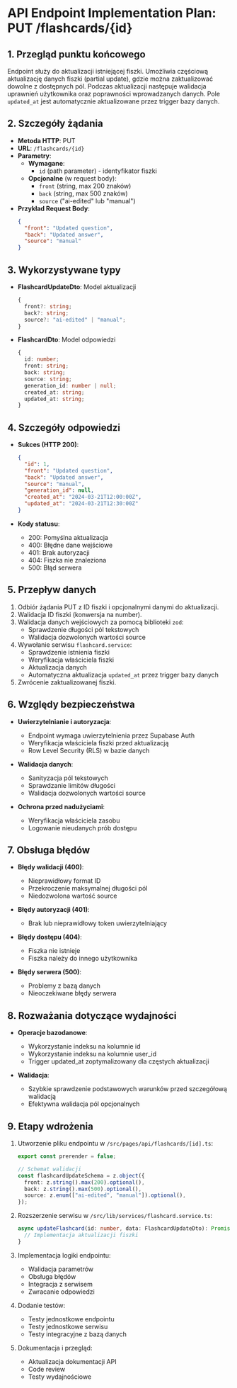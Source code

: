 # API Endpoint Implementation Plan: PUT /flashcards/{id}

## 1. Przegląd punktu końcowego

Endpoint służy do aktualizacji istniejącej fiszki. Umożliwia częściową aktualizację danych fiszki (partial update), gdzie można zaktualizować dowolne z dostępnych pól. Podczas aktualizacji następuje walidacja uprawnień użytkownika oraz poprawności wprowadzanych danych. Pole `updated_at` jest automatycznie aktualizowane przez trigger bazy danych.

## 2. Szczegóły żądania

- **Metoda HTTP**: PUT
- **URL**: `/flashcards/{id}`
- **Parametry**:
  - **Wymagane**:
    - `id` (path parameter) - identyfikator fiszki
  - **Opcjonalne** (w request body):
    - `front` (string, max 200 znaków)
    - `back` (string, max 500 znaków)
    - `source` ("ai-edited" lub "manual")
- **Przykład Request Body**:
  ```json
  {
    "front": "Updated question",
    "back": "Updated answer",
    "source": "manual"
  }
  ```

## 3. Wykorzystywane typy

- **FlashcardUpdateDto**: Model aktualizacji
  ```typescript
  {
    front?: string;
    back?: string;
    source?: "ai-edited" | "manual";
  }
  ```
- **FlashcardDto**: Model odpowiedzi
  ```typescript
  {
    id: number;
    front: string;
    back: string;
    source: string;
    generation_id: number | null;
    created_at: string;
    updated_at: string;
  }
  ```

## 4. Szczegóły odpowiedzi

- **Sukces (HTTP 200)**:

  ```json
  {
    "id": 1,
    "front": "Updated question",
    "back": "Updated answer",
    "source": "manual",
    "generation_id": null,
    "created_at": "2024-03-21T12:00:00Z",
    "updated_at": "2024-03-21T12:30:00Z"
  }
  ```

- **Kody statusu**:
  - 200: Pomyślna aktualizacja
  - 400: Błędne dane wejściowe
  - 401: Brak autoryzacji
  - 404: Fiszka nie znaleziona
  - 500: Błąd serwera

## 5. Przepływ danych

1. Odbiór żądania PUT z ID fiszki i opcjonalnymi danymi do aktualizacji.
2. Walidacja ID fiszki (konwersja na number).
3. Walidacja danych wejściowych za pomocą biblioteki `zod`:
   - Sprawdzenie długości pól tekstowych
   - Walidacja dozwolonych wartości source
4. Wywołanie serwisu `flashcard.service`:
   - Sprawdzenie istnienia fiszki
   - Weryfikacja właściciela fiszki
   - Aktualizacja danych
   - Automatyczna aktualizacja `updated_at` przez trigger bazy danych
5. Zwrócenie zaktualizowanej fiszki.

## 6. Względy bezpieczeństwa

- **Uwierzytelnianie i autoryzacja**:

  - Endpoint wymaga uwierzytelnienia przez Supabase Auth
  - Weryfikacja właściciela fiszki przed aktualizacją
  - Row Level Security (RLS) w bazie danych

- **Walidacja danych**:

  - Sanityzacja pól tekstowych
  - Sprawdzanie limitów długości
  - Walidacja dozwolonych wartości source

- **Ochrona przed nadużyciami**:
  - Weryfikacja właściciela zasobu
  - Logowanie nieudanych prób dostępu

## 7. Obsługa błędów

- **Błędy walidacji (400)**:

  - Nieprawidłowy format ID
  - Przekroczenie maksymalnej długości pól
  - Niedozwolona wartość source

- **Błędy autoryzacji (401)**:

  - Brak lub nieprawidłowy token uwierzytelniający

- **Błędy dostępu (404)**:

  - Fiszka nie istnieje
  - Fiszka należy do innego użytkownika

- **Błędy serwera (500)**:
  - Problemy z bazą danych
  - Nieoczekiwane błędy serwera

## 8. Rozważania dotyczące wydajności

- **Operacje bazodanowe**:

  - Wykorzystanie indeksu na kolumnie id
  - Wykorzystanie indeksu na kolumnie user_id
  - Trigger updated_at zoptymalizowany dla częstych aktualizacji

- **Walidacja**:
  - Szybkie sprawdzenie podstawowych warunków przed szczegółową walidacją
  - Efektywna walidacja pól opcjonalnych

## 9. Etapy wdrożenia

1. Utworzenie pliku endpointu w `/src/pages/api/flashcards/[id].ts`:

   ```typescript
   export const prerender = false;

   // Schemat walidacji
   const flashcardUpdateSchema = z.object({
     front: z.string().max(200).optional(),
     back: z.string().max(500).optional(),
     source: z.enum(["ai-edited", "manual"]).optional(),
   });
   ```

2. Rozszerzenie serwisu w `/src/lib/services/flashcard.service.ts`:

   ```typescript
   async updateFlashcard(id: number, data: FlashcardUpdateDto): Promise<FlashcardDto> {
     // Implementacja aktualizacji fiszki
   }
   ```

3. Implementacja logiki endpointu:

   - Walidacja parametrów
   - Obsługa błędów
   - Integracja z serwisem
   - Zwracanie odpowiedzi

4. Dodanie testów:

   - Testy jednostkowe endpointu
   - Testy jednostkowe serwisu
   - Testy integracyjne z bazą danych

5. Dokumentacja i przegląd:
   - Aktualizacja dokumentacji API
   - Code review
   - Testy wydajnościowe
